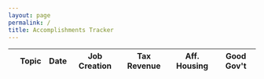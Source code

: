 ```yaml
---
layout: page
permalink: /
title: Accomplishments Tracker
---
```

<script src="https://code.jquery.com/jquery-1.12.3.min.js"></script>
   <script type="text/javascript" charset="utf8" src="https://cdn.datatables.net/1.10.12/js/jquery.dataTables.min.js"></script>


<table id="accomplishment" class="display">
    <thead>
        <tr><th></th><th>Topic</th><th>Date</th><th>Job Creation</th><th>Tax Revenue</th><th>Aff. Housing</th><th>Good Gov't</th>

 
<script type="text/javascript">
    /* Formatting function for row details - modify as you need */
    function format ( d ) {
    // `d` is the original data object for the row
        return '<b>Details:</b> '+d.Details+'<br><br><b>Business Unit: </b>'+d.Business_Unit+'<br><br><b>Real Estate Project: </b>'+d.PPD_Project_Name+'<b>Industrial Revenue Bond Project:</b> '+d.IRB_Project_Name+'<br><br><b>More Information: </b>'+d.Number_of_Links;
        }

    $(document).ready( function() {
        var table = $('#accomplishment').dataTable( {
            "ajax": "{{ site.baseurl }}/assets/data/accomplishments.json",
            "columns": [
                {
                    "class":          "details-control",
                    "orderable":      false,
                    "data":           null,
                    "defaultContent": "+"
                },
                { "data": "Topic"},
                { "data": "Date"},
                { "data": "Job Creation"},
                { "data": "Tax Revenue"},
                { "data": "Aff. Housing"},
                { "data": "Good Gov't"}
            ]
        } );

        // Add event listener for opening and closing details
        $('#accomplishment tbody').on('click', 'td.details-control', function () {
            var tr = $(this).closest('tr');
            var row = table.api().row( tr );
             
            if ( row.child.isShown() ) {
                // This row is already open - close it
                row.child.hide();
                tr.removeClass('shown');
            }
            else {
                // Open this row
                row.child( format(row.data()) ).show();
                tr.addClass('shown');
            }
        } );
    } );
</script>

